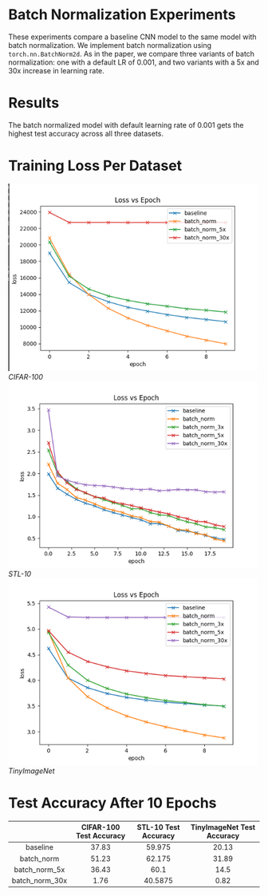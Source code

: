 # Batch Normalization Experiments

These experiments compare a baseline CNN model to the same model with batch normalization. We implement batch normalization using `torch.nn.BatchNorm2d`. As in the paper, we compare three variants of batch normalization: one with a default LR of 0.001, and two variants with a 5x and 30x increase in learning rate.

# Results

The batch normalized model with default learning rate of 0.001 gets the highest test accuracy across all three datasets.

# Training Loss Per Dataset

<img width="500px" src="images/CIFAR-100_loss_train.png"/>
<em>CIFAR-100</em>
<br>
<img width="500px" src="images/STL10_loss_train.png"/>
<em>STL-10</em>
<br>
<img width="500px" src="images/TINY_loss_train.png"/>
<em>TinyImageNet</em>
<br>


# Test Accuracy After 10 Epochs
| |**CIFAR-100 Test Accuracy**|**STL-10 Test Accuracy**|**TinyImageNet Test Accuracy**|
|:-----:|:-----:|:-----:|:-----:|
|baseline|37.83|59.975|20.13|
|batch\_norm|51.23|62.175|31.89|
|batch\_norm\_5x|36.43|60.1|14.5|
|batch\_norm\_30x|1.76|40.5875|0.82|
